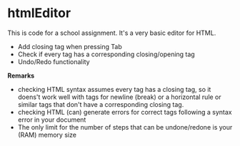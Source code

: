 # htmlEditor

This is code for a school assignment. It's a very basic editor for HTML. 

* Add closing tag when pressing Tab
* Check if every tag has a corresponding closing/opening tag
* Undo/Redo functionality 

**Remarks**
* checking HTML syntax assumes every tag has a closing tag, so it doens't work well with tags for newline (break) or a horizontal rule or similar tags that don't have a corresponding closing tag.
* checking HTML (can) generate errors for correct tags following a syntax error in your document 
* The only limit for the number of steps that can be undone/redone is your (RAM) memory size
